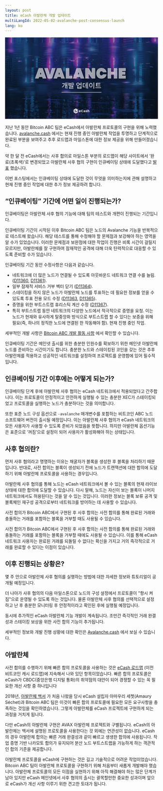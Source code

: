 ```yaml
---
layout: post
title: eCash 아발란체 개발 업데이트
multiLangId: 2022-05-02-avalanche-post-consensus-launch
lang: ko
---
```


![eCash 아발란체 개발 업데이트](/img/avalanche-dev-update-ko.jpg "eCash 아발란체 개발 업데이트")

지난 1년 동안 Bitcoin ABC 팀은 eCash에서 아발란체 프로토콜의 구현을 위해 노력했습니다.
[avalanche.cash](https://www.avalanche.cash/)
에서는 현재 진행 중인 아발란체 작업을 투명하고 단계적으로 완료된 부분을 보여주고 추후 로드맵과
마일스톤에 대한 정보 제공을 위해 만들어졌습니다.

약 한 달 전 eCash에서는 사후 합의로 마일스톤 부분의 로드맵이 해당 사이트에서 ‘완료(초록색)’로
변경되었고 아발란체 사후 협의 구현이 인큐베이팅 상태에 도달했다고
[발표](https://twitter.com/eCashOfficial/status/1508676120224358400) 했습니다.

이번 포스팅에서는 인큐베이팅 상태에 도달한 것이 무엇을 의미하는지에 관해 설명하고 현재 진행
중인 작업에 대한 추가 정보 제공하려 합니다.

## “인큐베이팅” 기간에 어떤 일이 진행되는가?

인큐베이팅은 아발란체 사후 협의 기능에 대해 팀의 테스트와 개편이 진행되는 기간입니다.

인큐베이팅 기간이 시작된 이후 Bitcoin ABC 팀은 노드의 Avalanche 기능을 반복적으로 테스트해 왔습니다.
해당 테스트를 통해 수정해야 할 문제점과 보강해야 하는 영역을 알 수가 있었습니다.
이러한 문제점과 보완점에 대한 작업이 진행은 비록 시간이 걸릴지 모르지만, 아발란체를 잘 구현하여
잠재적인 공격에 대해 더욱 탄력적으로 대응할 수 있도록 준비할 수가 있습니다.

인큐베이팅 기간 동안 수정사항은 다음과 같습니다. 
- 네트워크에 더 많은 노드가 연결될 수 있도록 아웃바운드 네트워크 연결 수를 늘림.
([D11360](https://reviews.bitcoinabc.org/D11360), [D11361](https://reviews.bitcoinabc.org/D11361)).
- 일부 잠재적 서비스 거부 벡터 닫기 ([D11364](https://reviews.bitcoinabc.org/D11364)).
- 스테이킹을 하지 않은 노드가 아발란체 노드를 투표하는 데 필요한 정보를 얻을 수 있도록 투표 전용 모드 수정
([D11363](https://reviews.bitcoinabc.org/D11363), [D11365](https://reviews.bitcoinabc.org/D11365)).
- 증명을 위한 부트스트랩 휴리스틱 계산 수정
([D11367](https://reviews.bitcoinabc.org/D11367)).
- 특히 부트스트랩 동안 네트워크의 다양한 노드에서 적극적으로 증명을 요청.
이는 노드가 현재와 유사하게 탈중앙화 방식으로 부트스트랩 할 수 있다는 보증을 위해 필요(즉,
하나의 정직한 노드에 연결된 한 작동해야 함). 현재 진행 중인 작업.

세부적인 개발 사항은 [Bitcoin ABC 개발 활동 사항](https://reviews.bitcoinabc.org/feed/query/all/)
에서 확인할 수 있습니다.

인큐베이팅 기간은 메인넷 출시를 위한 충분한 인원수를 확보하기 위한 메인넷 아발란체 노드를
준비하는 시간이기도 합니다. 충분한 노드와 스테이킹된 코인을 갖는 것은 추후 아발란체를 적용하고
성공적인 네트워크를 설정하여 프로젝트를 운영함에 있어 필수적입니다.

## 인큐베이팅 기간 이후에는 어떻게 되는가?

인큐베이팅 단계 후에 아발란체 사후 협의는 eCash 네트워크에서 적용되었다고 간주합니다.
이는 프로토콜이 안정적이고 안전하게 실행될 수 있는 충분한 XEC가 스테이킹되었고 프로토콜을
실행하는 노드가 충분하다는 것을 의미합니다.

또한 표준 노드 구성 옵션으로 `-avalanche` 매개변수를 포함하는 비트코인 ABC 노드 소프트웨어
버전이 출시될 예정입니다. 이는 아발란체 사후 협의가 eCash 네트워크의  모든 사용자가 사용할
수 있도록 준비가 되었음을 뜻합니다. 하지만 아발란체 옵션기능은 표준으로 ‘꺼짐’으로 설정이 되어
사용자가 활성화해야 하는 상태입니다.

## 사후 협의란?

먼저 사후 협의라고 명명하는 이유는 채굴자가 블록을 생성한 후 블록을 처리하기 때문입니다.
반대로, 사전 합의는 블록이 생성되기 전에 노드가 트랜잭션에 대한 합의에 도달하기 위해 아발란체
프로토콜을 사용하는 경우입니다.

아발란체 사후 협의를 통해 노드는 eCash 네트워크에서 볼 수 있는 블록의 현재 라이브 상태에 대한
합의에 도달할 수 있습니다. 다시 말해, 노드는 자신이 보는 블록이 나머지 네트워크에서도 허용된다는
것을 알 수 있는 것입니다. 이러한 정보는 블록 보류 공격 및 블록체인 재구성 공격으로부터 네트워크를
방어하는 데 사용할 수 있습니다.

사전 합의가 Bitcoin ABC에서 구현된 후 사후 합의는 사전 합의를 통해 완료된 거래와 충돌하는 거래를
포함하는 블록을 거부할 때도 사용될 수 있습니다.

사전 합의가 Bitcoin ABC에서 구현된 후 사후 합의는 사전 합의를 통해 완료된 거래와 충돌하는 거래를
포함하는 블록을 거부할 때에도 사용될 수 있습니다. 이를 통해 eCash 네트워크 사용자는 완료된 거래를
되돌릴 수 없다는 확신을 가지고 거의 즉각적으로 거래를 완료할 수 있다는 이점이 있습니다.

## 이후 진행되는 상황은?

몇 주 안으로 아발란체 사후 협의를 실행하는 방법에 대한 자세한 정보와 튜토리얼이 공개될 예정입니다.

더 나아가 사후 협의의 다음 마일스톤으로 노드의 구성 설정에서 프로토콜이 "항시 켜짐"으로 운영될
수 있도록 하는 것입니다. 물론 아발란체 사후 협의를 선택적으로 설정하고 난 후 충분한 모니터링
후 안정적이라고 확인된 후에 실행될 예정입니다.

동시에 추가적인 eCash 아발란체 기능 개발이 계속됩니다.
조만간 즉각적인 거래 완결성과 스테이킹 보상을 위한 사전 합의 기능이 추가됩니다.

세부적인 정보와 개발 진행 상황에 대한 확인은 [Avalanche.cash](https://www.avalanche.cash/)
에서 보실 수 있습니다.

## 아발란체

사전 합의를 수행하기 위해 빠른 합의 프로토콜을 사용하는 것은
[eCash 로드맵](https://e.cash/roadmap-explained)
(이전 비트코인 캐시 로드맵)에 지속해서 나와 있던 항목이었습니다.
빠른 합의 프로토콜은 eCash가 CBDC(중앙은행 디지털 통화)의 취약점의 대안이 되어
경쟁할 수 있는 꼭 필요한 개선 사항 중 하나입니다

2018년, [아발란체 백서](https://ipfs.io/ipfs/QmUy4jh5mGNZvLkjies1RWM4YuvJh5o2FYopNPVYwrRVGV)
가 처음 나왔을 당시 eCash 설립자 아마우리 세쳇(Amaury Séchet)과 Bitcoin ABC 팀은 이것이 빠른
합의 프로토콜에 필요한 모든 요구사항을 충족하는 것임을 확인하였습니다. 그렇게 아발란체를 eCash
프로젝트에 구현하게 되는 과정을 거치게 됩니다. 

다만 eCash의 아발란체 구현은 AVAX 아발란체 프로젝트와 구별됩니다.
eCash의 아발란체는 백서에 설명된 프로토콜을 사용한다는 것 외에는 연관성이 없습니다.
eCash의 경우 아발란체 합의는 빠른 거래 완결성과 같이 빠르고 생생한 합의에 사용됩니다.
작업 증명 기반 나카모토 합의가 유지되어 분산 노드 부트스트랩을 가능하게 하는 객관적인 합의 기준을 제공합니다.

아발란체 프로토콜을 eCash에 구현하는 것은 길고 기술적으로 어려운 작업이었습니다.
Bitcoin ABC 팀이 아발란체 프로토콜을 구현하기 위해 처음부터 새롭게 개발해야 했습니다.
아발란체 프로토콜의 모든 이점을 실현하기 위해 아직 해결해야 하는 많은 단계가 남아 있지만 eCash 메인넷에서 
사후 협의의 출시는 괄목할만한 중요한 성과이며 앞으로 eCash가 개선 사항 이루기 위한 견고한 토대가 됩니다. 
